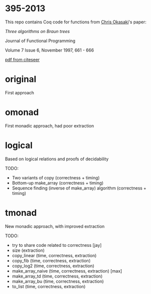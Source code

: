395-2013
========

This repo contains Coq code for functions from
[Chris Okasaki](http://www.usma.edu/eecs/SitePages/Chris%20Okasaki.aspx)'s
paper:

_Three algorithms on Braun trees_

Journal of Functional Programming

Volume 7 Issue 6, November 1997, 661 - 666

[pdf from citeseer](http://citeseerx.ist.psu.edu/viewdoc/download?doi=10.1.1.52.6090&rep=rep1&type=pdf)

original
=======

First approach

omonad
======

First monadic approach, had poor extraction

logical
=======

Based on logical relations and proofs of decidability

TODO:
- Two variants of copy (correctness + timing)
- Bottom-up make_array (correctness + timing)
- Sequence finding (inverse of make_array) algorithm (correctness + timing)

tmonad
======

New monadic approach, with improved extraction

TODO:
- try to share code related to correctness [jay]
- size (extraction)
- copy_linear (time, correctness, extraction)
- copy_fib (time, correctness, extraction)
- copy_log2 (time, correctness, extraction)
- make_array_naive (time, correctness, extraction) [max]
- make_array_td (time, correctness, extraction)
- make_array_bu (time, correctness, extraction)
- to_list (time, correctness, extraction)

